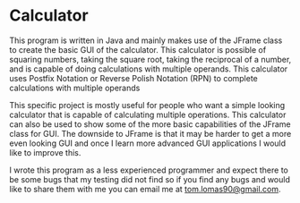 # Calculator

This program is written in Java and mainly makes use of the JFrame class to create the basic GUI of the calculator. This calculator is possible of squaring numbers, taking the square root, taking the reciprocal of a number, and is capable of doing calculations with multiple operands. This calculator uses Postfix Notation or Reverse Polish Notation (RPN) to complete calculations with multiple operands

This specific project is mostly useful for people who want a simple looking calculator that is capable of calculating multiple operations. This calculator can also be used to show some of the more basic capabilities of the JFrame class for GUI. The downside to JFrame is that it may be harder to get a more even looking GUI and once I learn more advanced GUI applications I would like to improve this.

I wrote this program as a less experienced programmer and expect there to be some bugs that my testing did not find so if you find any bugs and would like to share them with me you can email me at tom.lomas90@gmail.com.
